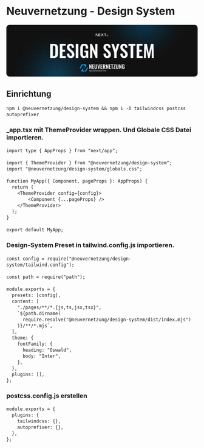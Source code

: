 # Neuvernetzung - Design System

[![neuvernetzung-logo](https://raw.githubusercontent.com/Neuvernetzung/design-system/master/public/Header.png)](https://neuvernetzung.de)

## Einrichtung

```
npm i @neuvernetzung/design-system && npm i -D tailwindcss postcss autoprefixer
```

### \_app.tsx mit ThemeProvider wrappen. Und Globale CSS Datei importieren.

```
import type { AppProps } from "next/app";

import { ThemeProvider } from "@neuvernetzung/design-system";
import "@neuvernetzung/design-system/globals.css";

function MyApp({ Component, pageProps }: AppProps) {
  return (
    <ThemeProvider config={config}>
        <Component {...pageProps} />
    </ThemeProvider>
  );
}

export default MyApp;

```

### Design-System Preset in tailwind.config.js importieren.

```
const config = require("@neuvernetzung/design-system/tailwind.config");

const path = require("path");

module.exports = {
  presets: [config],
  content: [
    "./pages/**/*.{js,ts,jsx,tsx}",
    `${path.dirname(
      require.resolve("@neuvernetzung/design-system/dist/index.mjs")
    )}/**/*.mjs`,
  ],
  theme: {
    fontFamily: {
      heading: "Oswald",
      body: "Inter",
    },
  },
  plugins: [],
};
```

### postcss.config.js erstellen

```
module.exports = {
  plugins: {
    tailwindcss: {},
    autoprefixer: {},
  },
};
```
